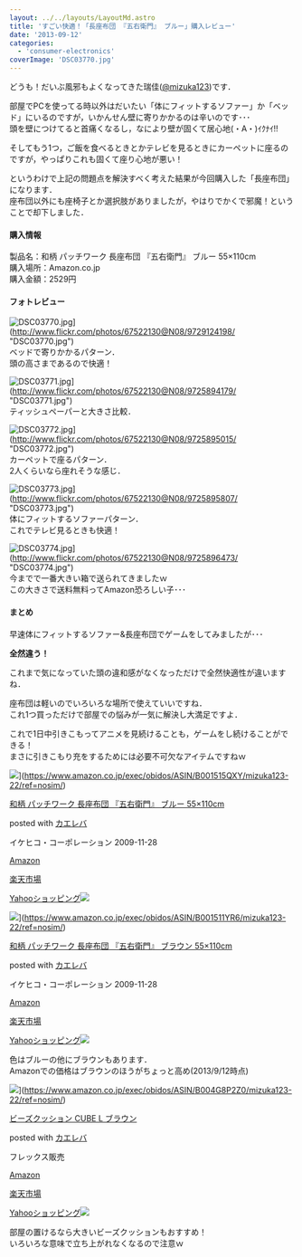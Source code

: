 ```yaml
---
layout: ../../layouts/LayoutMd.astro
title: 'すごい快適！「長座布団 『五右衛門』 ブルー」購入レビュー'
date: '2013-09-12'
categories:
  - 'consumer-electronics'
coverImage: 'DSC03770.jpg'
---
```


どうも！だいぶ風邪もよくなってきた瑞佳([@mizuka123](https://twitter.com/mizuka123))です．

部屋でPCを使ってる時以外はだいたい「体にフィットするソファー」か「ベッド」にいるのですが，いかんせん壁に寄りかかるのは辛いのです･･･  
頭を壁につけてると首痛くなるし，なにより壁が固くて居心地(・A・)ｲｸﾅｲ!!

そしてもう1つ，ご飯を食べるときとかテレビを見るときにカーペットに座るのですが，やっぱりこれも固くて座り心地が悪い！

というわけで上記の問題点を解決すべく考えた結果が今回購入した「長座布団」になります．  
座布団以外にも座椅子とか選択肢がありましたが，やはりでかくで邪魔！ということで却下しました．

#### 購入情報

製品名：和柄 パッチワーク 長座布団 『五右衛門』 ブルー 55×110cm  
購入場所：Amazon.co.jp  
購入金額：2529円

#### フォトレビュー

![DSC03770.jpg](/archive/images/9729124198_cfc3d759f7_b.jpg)](http://www.flickr.com/photos/67522130@N08/9729124198/ "DSC03770.jpg")  
ベッドで寄りかかるパターン．  
頭の高さまであるので快適！

![DSC03771.jpg](/archive/images/9725894179_e386b8bd27_b.jpg)](http://www.flickr.com/photos/67522130@N08/9725894179/ "DSC03771.jpg")  
ティッシュペーパーと大きさ比較．

![DSC03772.jpg](/archive/images/9725895015_652d4f830a_b.jpg)](http://www.flickr.com/photos/67522130@N08/9725895015/ "DSC03772.jpg")  
カーペットで座るパターン．  
2人くらいなら座れそうな感じ．

![DSC03773.jpg](/archive/images/9725895807_6e8f6977cd_b.jpg)](http://www.flickr.com/photos/67522130@N08/9725895807/ "DSC03773.jpg")  
体にフィットするソファーパターン．  
これでテレビ見るときも快適！

![DSC03774.jpg](/archive/images/9725896473_29f6591926_b.jpg)](http://www.flickr.com/photos/67522130@N08/9725896473/ "DSC03774.jpg")  
今までで一番大きい箱で送られてきましたｗ  
この大きさで送料無料ってAmazon恐ろしい子･･･

#### まとめ

早速体にフィットするソファー&長座布団でゲームをしてみましたが･･･

**全然違う！**

これまで気になっていた頭の違和感がなくなっただけで全然快適性が違いますね．

座布団は軽いのでいろいろな場所で使えていいですね．  
これ1つ買っただけで部屋での悩みが一気に解決し大満足ですよ．

これで1日中引きこもってアニメを見続けることも，ゲームをし続けることができる！  
まさに引きこもり充をするためには必要不可欠なアイテムですねｗ

![](/archive/images/51Ir%2B-gSksL._SL160_.jpg)](https://www.amazon.co.jp/exec/obidos/ASIN/B001515QXY/mizuka123-22/ref=nosim/)

[和柄 パッチワーク 長座布団 『五右衛門』 ブルー 55×110cm](https://www.amazon.co.jp/exec/obidos/ASIN/B001515QXY/mizuka123-22/ref=nosim/)

posted with [カエレバ](http://kaereba.com)

イケヒコ・コーポレーション 2009-11-28

[Amazon](http://www.amazon.co.jp/gp/search?keywords=%83p%83b%83%60%83%8F%81%5B%83N%20%8C%DC%89E%89q%96%E5&__mk_ja_JP=%83J%83%5E%83J%83i&tag=mizuka123-22 'アマゾン')

[楽天市場](http://hb.afl.rakuten.co.jp/hgc/032b53ee.4b34c5ee.0f4a541e.f440145e/?pc=http%3A%2F%2Fsearch.rakuten.co.jp%2Fsearch%2Fmall%2F%25E3%2583%2591%25E3%2583%2583%25E3%2583%2581%25E3%2583%25AF%25E3%2583%25BC%25E3%2582%25AF%2520%25E4%25BA%2594%25E5%258F%25B3%25E8%25A1%259B%25E9%2596%2580%2F-%2Ff.1-p.1-s.1-sf.0-st.A-v.2%3Fx%3D0%26scid%3Daf_ich_link_urltxt%26m%3Dhttp%3A%2F%2Fm.rakuten.co.jp%2F '楽天市場')

[Yahooショッピング![](//ad.jp.ap.valuecommerce.com/servlet/gifbanner?sid=3066752&pid=881990642)](//ck.jp.ap.valuecommerce.com/servlet/referral?sid=3066752&pid=881990642&vc_url=http%3A%2F%2Fshopping.search.yahoo.co.jp%2Fsearch%3FuIv%3Don%26ei%3DUTF-8%26tab_ex%3Dcommerce%26slider%3D0%26va%3D%25E3%2583%2591%25E3%2583%2583%25E3%2583%2581%25E3%2583%25AF%25E3%2583%25BC%25E3%2582%25AF%2520%25E4%25BA%2594%25E5%258F%25B3%25E8%25A1%259B%25E9%2596%2580 'Yahooショッピング')

![](/archive/images/31pbwFfWcfL._SL160_.jpg)](https://www.amazon.co.jp/exec/obidos/ASIN/B001511YR6/mizuka123-22/ref=nosim/)

[和柄 パッチワーク 長座布団 『五右衛門』 ブラウン 55×110cm](https://www.amazon.co.jp/exec/obidos/ASIN/B001511YR6/mizuka123-22/ref=nosim/)

posted with [カエレバ](http://kaereba.com)

イケヒコ・コーポレーション 2009-11-28

[Amazon](http://www.amazon.co.jp/gp/search?keywords=%83p%83b%83%60%83%8F%81%5B%83N%20%8C%DC%89E%89q%96%E5&__mk_ja_JP=%83J%83%5E%83J%83i&tag=mizuka123-22 'アマゾン')

[楽天市場](http://hb.afl.rakuten.co.jp/hgc/032b53ee.4b34c5ee.0f4a541e.f440145e/?pc=http%3A%2F%2Fsearch.rakuten.co.jp%2Fsearch%2Fmall%2F%25E3%2583%2591%25E3%2583%2583%25E3%2583%2581%25E3%2583%25AF%25E3%2583%25BC%25E3%2582%25AF%2520%25E4%25BA%2594%25E5%258F%25B3%25E8%25A1%259B%25E9%2596%2580%2F-%2Ff.1-p.1-s.1-sf.0-st.A-v.2%3Fx%3D0%26scid%3Daf_ich_link_urltxt%26m%3Dhttp%3A%2F%2Fm.rakuten.co.jp%2F '楽天市場')

[Yahooショッピング![](//ad.jp.ap.valuecommerce.com/servlet/gifbanner?sid=3066752&pid=881990642)](//ck.jp.ap.valuecommerce.com/servlet/referral?sid=3066752&pid=881990642&vc_url=http%3A%2F%2Fshopping.search.yahoo.co.jp%2Fsearch%3FuIv%3Don%26ei%3DUTF-8%26tab_ex%3Dcommerce%26slider%3D0%26va%3D%25E3%2583%2591%25E3%2583%2583%25E3%2583%2581%25E3%2583%25AF%25E3%2583%25BC%25E3%2582%25AF%2520%25E4%25BA%2594%25E5%258F%25B3%25E8%25A1%259B%25E9%2596%2580 'Yahooショッピング')

色はブルーの他にブラウンもあります．  
Amazonでの価格はブラウンのほうがちょっと高め(2013/9/12時点)

![](/archive/images/412-jbeLHYL._SL160_.jpg)](https://www.amazon.co.jp/exec/obidos/ASIN/B004G8P2Z0/mizuka123-22/ref=nosim/)

[ビーズクッション CUBE L ブラウン](https://www.amazon.co.jp/exec/obidos/ASIN/B004G8P2Z0/mizuka123-22/ref=nosim/)

posted with [カエレバ](http://kaereba.com)

フレックス販売

[Amazon](http://www.amazon.co.jp/gp/search?keywords=CUBE%20L%20%83r%81%5B%83Y%83N%83b%83V%83%87%83%93&__mk_ja_JP=%83J%83%5E%83J%83i&tag=mizuka123-22 'アマゾン')

[楽天市場](http://hb.afl.rakuten.co.jp/hgc/032b53ee.4b34c5ee.0f4a541e.f440145e/?pc=http%3A%2F%2Fsearch.rakuten.co.jp%2Fsearch%2Fmall%2FCUBE%2520L%2520%25E3%2583%2593%25E3%2583%25BC%25E3%2582%25BA%25E3%2582%25AF%25E3%2583%2583%25E3%2582%25B7%25E3%2583%25A7%25E3%2583%25B3%2F-%2Ff.1-p.1-s.1-sf.0-st.A-v.2%3Fx%3D0%26scid%3Daf_ich_link_urltxt%26m%3Dhttp%3A%2F%2Fm.rakuten.co.jp%2F '楽天市場')

[Yahooショッピング![](//ad.jp.ap.valuecommerce.com/servlet/gifbanner?sid=3066752&pid=881990642)](//ck.jp.ap.valuecommerce.com/servlet/referral?sid=3066752&pid=881990642&vc_url=http%3A%2F%2Fshopping.search.yahoo.co.jp%2Fsearch%3FuIv%3Don%26ei%3DUTF-8%26tab_ex%3Dcommerce%26slider%3D0%26va%3DCUBE%2520L%2520%25E3%2583%2593%25E3%2583%25BC%25E3%2582%25BA%25E3%2582%25AF%25E3%2583%2583%25E3%2582%25B7%25E3%2583%25A7%25E3%2583%25B3 'Yahooショッピング')

部屋の置けるなら大きいビーズクッションもおすすめ！  
いろいろな意味で立ち上がれなくなるので注意ｗ
